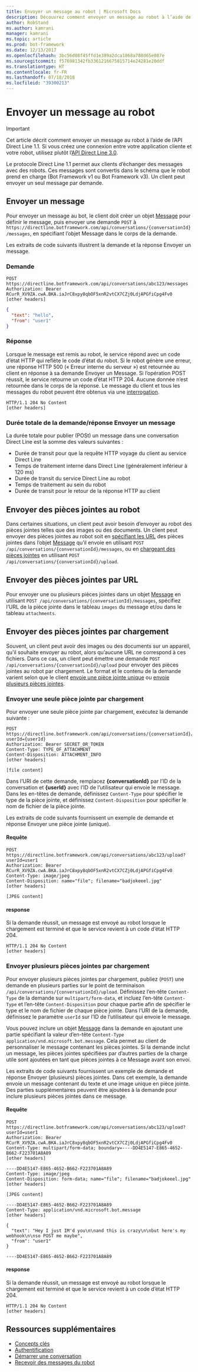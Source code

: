 ```yaml
---
title: Envoyer un message au robot | Microsoft Docs
description: Découvrez comment envoyer un message au robot à l’aide de l’API Direct Line v1.1.
author: RobStand
ms.author: kamrani
manager: kamrani
ms.topic: article
ms.prod: bot-framework
ms.date: 12/13/2017
ms.openlocfilehash: 3bc56d08f45ffd1e389a2dca1868a788d65e087e
ms.sourcegitcommit: f576981342fb3361216675815714e24281e20ddf
ms.translationtype: HT
ms.contentlocale: fr-FR
ms.lasthandoff: 07/18/2018
ms.locfileid: "39300213"
---
```

# <a name="send-a-message-to-the-bot"></a>Envoyer un message au robot

> [!IMPORTANT]
> Cet article décrit comment envoyer un message au robot à l’aide de l’API Direct Line 1.1. Si vous créez une connexion entre votre application cliente et votre robot, utilisez plutôt l’[API Direct Line 3.0](bot-framework-rest-direct-line-3-0-send-activity.md).

Le protocole Direct Line 1.1 permet aux clients d’échanger des messages avec des robots. Ces messages sont convertis dans le schéma que le robot prend en charge (Bot Framework v1 ou Bot Framework v3). Un client peut envoyer un seul message par demande. 

## <a name="send-a-message"></a>Envoyer un message

Pour envoyer un message au bot, le client doit créer un objet [Message](bot-framework-rest-direct-line-1-1-api-reference.md#message-object) pour définir le message, puis envoyer une demande `POST` à `https://directline.botframework.com/api/conversations/{conversationId}/messages`, en spécifiant l’objet Message dans le corps de la demande.

Les extraits de code suivants illustrent la demande et la réponse Envoyer un message.

### <a name="request"></a>Demande

```http
POST https://directline.botframework.com/api/conversations/abc123/messages
Authorization: Bearer RCurR_XV9ZA.cwA.BKA.iaJrC8xpy8qbOF5xnR2vtCX7CZj0LdjAPGfiCpg4Fv0
[other headers]
```

```json
{
  "text": "hello",
  "from": "user1"
}
```

### <a name="response"></a>Réponse

Lorsque le message est remis au robot, le service répond avec un code d’état HTTP qui reflète le code d’état du robot. Si le robot génère une erreur, une réponse HTTP 500 (« Erreur interne du serveur ») est retournée au client en réponse à sa demande Envoyer un Message. Si l’opération POST réussit, le service retourne un code d’état HTTP 204. Aucune donnée n’est retournée dans le corps de la réponse. Le message du client et tous les messages du robot peuvent être obtenus via une [interrogation](bot-framework-rest-direct-line-1-1-receive-messages.md). 

```http
HTTP/1.1 204 No Content
[other headers]
```

### <a name="total-time-for-the-send-message-requestresponse"></a>Durée totale de la demande/réponse Envoyer un message

La durée totale pour publier (POSt) un message dans une conversation Direct Line est la somme des valeurs suivantes :

- Durée de transit pour que la requête HTTP voyage du client au service Direct Line
- Temps de traitement interne dans Direct Line (généralement inférieur à 120 ms)
- Durée de transit du service Direct Line au robot
- Temps de traitement au sein du robot
- Durée de transit pour le retour de la réponse HTTP au client

## <a name="send-attachments-to-the-bot"></a>Envoyer des pièces jointes au robot

Dans certaines situations, un client peut avoir besoin d’envoyer au robot des pièces jointes telles que des images ou des documents. Un client peut envoyer des pièces jointes au robot soit en [spécifiant les URL](#send-by-url) des pièces jointes dans l’objet [Message](bot-framework-rest-direct-line-1-1-api-reference.md#message-object) qu’il envoie en utilisant `POST /api/conversations/{conversationId}/messages`, ou en [chargeant des pièces jointes](#upload-attachments) en utilisant `POST /api/conversations/{conversationId}/upload`.

## <a id="send-by-url"></a> Envoyer des pièces jointes par URL

Pour envoyer une ou plusieurs pièces jointes dans un objet [Message](bot-framework-rest-direct-line-1-1-api-reference.md#message-object) en utilisant `POST /api/conversations/{conversationId}/messages`, spécifiez l’URL de la pièce jointe dans le tableau `images` du message et/ou dans le tableau `attachments`.

## <a id="upload-attachments"></a> Envoyer des pièces jointes par chargement

Souvent, un client peut avoir des images ou des documents sur un appareil, qu’il souhaite envoyer au robot, alors qu’aucune URL ne correspond à ces fichiers. Dans ce cas, un client peut émettre une demande `POST /api/conversations/{conversationId}/upload` pour envoyer des pièces jointes au robot par chargement. Le format et le contenu de la demande varient selon que le client [envoie une pièce jointe unique](#upload-one-attachment) ou [envoie plusieurs pièces jointes](#upload-multiple-attachments).

### <a id="upload-one-attachment"></a> Envoyer une seule pièce jointe par chargement

Pour envoyer une seule pièce jointe par chargement, exécutez la demande suivante : 

```http
POST https://directline.botframework.com/api/conversations/{conversationId}/upload?userId={userId}
Authorization: Bearer SECRET_OR_TOKEN
Content-Type: TYPE_OF_ATTACHMENT
Content-Disposition: ATTACHMENT_INFO
[other headers]

[file content]
```

Dans l’URI de cette demande, remplacez **{conversationId}** par l’ID de la conversation et **{userId}** avec l’ID de l’utilisateur qui envoie le message. Dans les en-têtes de demande, définissez `Content-Type` pour spécifier le type de la pièce jointe, et définissez `Content-Disposition` pour spécifier le nom de fichier de la pièce jointe.

Les extraits de code suivants fournissent un exemple de demande et réponse Envoyer une pièce jointe (unique).

#### <a name="request"></a>Requête

```http
POST https://directline.botframework.com/api/conversations/abc123/upload?userId=user1
Authorization: Bearer RCurR_XV9ZA.cwA.BKA.iaJrC8xpy8qbOF5xnR2vtCX7CZj0LdjAPGfiCpg4Fv0
Content-Type: image/jpeg
Content-Disposition: name="file"; filename="badjokeeel.jpg"
[other headers]

[JPEG content]
```

#### <a name="response"></a>response

Si la demande réussit, un message est envoyé au robot lorsque le chargement est terminé et que le service revient à un code d’état HTTP 204.

```http
HTTP/1.1 204 No Content
[other headers]
```

### <a id="upload-multiple-attachments"></a> Envoyer plusieurs pièces jointes par chargement

Pour envoyer plusieurs pièces jointes par chargement, publiez (`POST`) une demande en plusieurs parties sur le point de terminaison `/api/conversations/{conversationId}/upload`. Définissez l’en-tête `Content-Type` de la demande sur `multipart/form-data`, et incluez l’en-tête `Content-Type` et l’en-tête `Content-Disposition` pour chaque partie afin de spécifier le type et le nom de fichier de chaque pièce jointe. Dans l’URI de la demande, définissez le paramètre `userId` sur l’ID de l’utilisateur qui envoie le message. 

Vous pouvez inclure un objet [Message](bot-framework-rest-direct-line-1-1-api-reference.md#message-object) dans la demande en ajoutant une partie spécifiant la valeur d’en-tête `Content-Type` `application/vnd.microsoft.bot.message`. Cela permet au client de personnaliser le message contenant les pièces jointes. Si la demande inclut un message, les pièces jointes spécifiées par d’autres parties de la charge utile sont ajoutées en tant que pièces jointes à ce Message avant son envoi. 

Les extraits de code suivants fournissent un exemple de demande et réponse Envoyer (plusieurs) pièces jointes. Dans cet exemple, la demande envoie un message contenant du texte et une image unique en pièce jointe. Des parties supplémentaires peuvent être ajoutées à la demande pour inclure plusieurs pièces jointes dans ce message.

#### <a name="request"></a>Requête

```http
POST https://directline.botframework.com/api/conversations/abc123/upload?userId=user1
Authorization: Bearer RCurR_XV9ZA.cwA.BKA.iaJrC8xpy8qbOF5xnR2vtCX7CZj0LdjAPGfiCpg4Fv0
Content-Type: multipart/form-data; boundary=----DD4E5147-E865-4652-B662-F223701A8A89
[other headers]

----DD4E5147-E865-4652-B662-F223701A8A89
Content-Type: image/jpeg
Content-Disposition: form-data; name="file"; filename="badjokeeel.jpg"
[other headers]

[JPEG content]

----DD4E5147-E865-4652-B662-F223701A8A89
Content-Type: application/vnd.microsoft.bot.message
[other headers]

{
  "text": "Hey I just IM'd you\n\nand this is crazy\n\nbut here's my webhook\n\nso POST me maybe",
  "from": "user1"
}

----DD4E5147-E865-4652-B662-F223701A8A89
```

#### <a name="response"></a>response

Si la demande réussit, un message est envoyé au robot lorsque le chargement est terminé et que le service revient à un code d’état HTTP 204.

```http
HTTP/1.1 204 No Content
[other headers]
```

## <a name="additional-resources"></a>Ressources supplémentaires

- [Concepts clés](bot-framework-rest-direct-line-1-1-concepts.md)
- [Authentification](bot-framework-rest-direct-line-1-1-authentication.md)
- [Démarrer une conversation](bot-framework-rest-direct-line-1-1-start-conversation.md)
- [Recevoir des messages du robot](bot-framework-rest-direct-line-1-1-receive-messages.md)